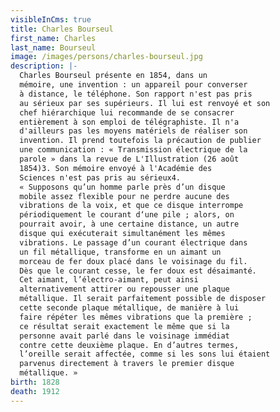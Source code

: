 ```yaml
---
visibleInCms: true
title: Charles Bourseul
first_name: Charles
last_name: Bourseul
image: /images/persons/charles-bourseul.jpg
description: |-
  Charles Bourseul présente en 1854, dans un
  mémoire, une invention : un appareil pour converser
  à distance, le téléphone. Son rapport n'est pas pris
  au sérieux par ses supérieurs. Il lui est renvoyé et son
  chef hiérarchique lui recommande de se consacrer
  entièrement à son emploi de télégraphiste. Il n'a
  d'ailleurs pas les moyens matériels de réaliser son
  invention. Il prend toutefois la précaution de publier
  une communication : « Transmission électrique de la
  parole » dans la revue de L'Illustration (26 août
  1854)3. Son mémoire envoyé à l'Académie des
  Sciences n'est pas pris au sérieux4.
  « Supposons qu’un homme parle près d’un disque
  mobile assez flexible pour ne perdre aucune des
  vibrations de la voix, et que ce disque interrompe
  périodiquement le courant d‘une pile ; alors, on
  pourrait avoir, à une certaine distance, un autre
  disque qui exécuterait simultanément les mêmes
  vibrations. Le passage d’un courant électrique dans
  un fil métallique, transforme en un aimant un
  morceau de fer doux placé dans le voisinage du fil.
  Dès que le courant cesse, le fer doux est désaimanté.
  Cet aimant, l’électro-aimant, peut ainsi
  alternativement attirer ou repousser une plaque
  métallique. Il serait parfaitement possible de disposer
  cette seconde plaque métallique, de manière à lui
  faire répéter les mêmes vibrations que la première ;
  ce résultat serait exactement le même que si la
  personne avait parlé dans le voisinage immédiat
  contre cette deuxième plaque. En d’autres termes,
  l’oreille serait affectée, comme si les sons lui étaient
  parvenus directement à travers le premier disque
  métallique. »
birth: 1828
death: 1912
---
```


